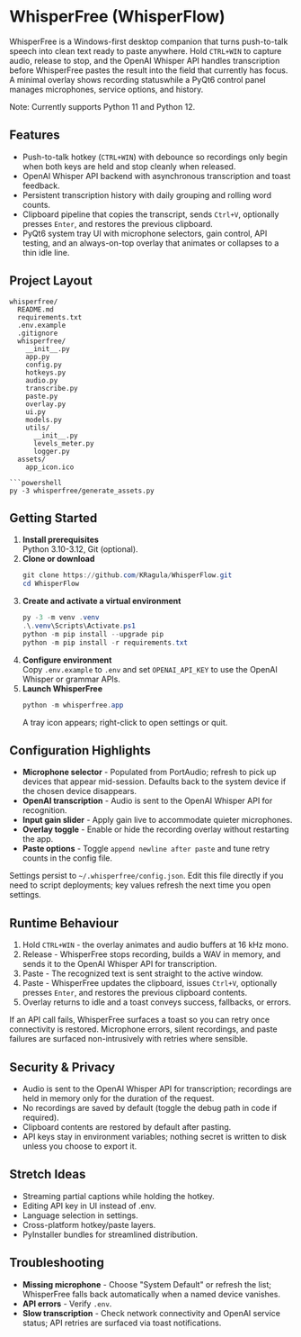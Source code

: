 # WhisperFree (WhisperFlow)

WhisperFree is a Windows-first desktop companion that turns push-to-talk speech into clean text ready to paste anywhere. Hold `CTRL+WIN` to capture audio, release to stop, and the OpenAI Whisper API handles transcription before WhisperFree pastes the result into the field that currently has focus. A minimal overlay shows recording statuswhile a PyQt6 control panel manages microphones, service options, and history.

Note: Currently supports Python 11 and Python 12. 

## Features
- Push-to-talk hotkey (`CTRL+WIN`) with debounce so recordings only begin when both keys are held and stop cleanly when released.
- OpenAI Whisper API backend with asynchronous transcription and toast feedback.
- Persistent transcription history with daily grouping and rolling word counts.
- Clipboard pipeline that copies the transcript, sends `Ctrl+V`, optionally presses `Enter`, and restores the previous clipboard.
- PyQt6 system tray UI with microphone selectors, gain control, API testing, and an always-on-top overlay that animates or collapses to a thin idle line.


## Project Layout
```
whisperfree/
  README.md
  requirements.txt
  .env.example
  .gitignore
  whisperfree/
    __init__.py
    app.py
    config.py
    hotkeys.py
    audio.py
    transcribe.py
    paste.py
    overlay.py
    ui.py
    models.py
    utils/
      __init__.py
      levels_meter.py
      logger.py
  assets/
    app_icon.ico

```powershell
py -3 whisperfree/generate_assets.py
```

## Getting Started
1. **Install prerequisites**  
   Python 3.10-3.12, Git (optional). 
2. **Clone or download**
   ```powershell
   git clone https://github.com/KRagula/WhisperFlow.git
   cd WhisperFlow
   ```
3. **Create and activate a virtual environment**
   ```powershell
   py -3 -m venv .venv
   .\.venv\Scripts\Activate.ps1
   python -m pip install --upgrade pip
   python -m pip install -r requirements.txt
   ```
4. **Configure environment**  
   Copy `.env.example` to `.env` and set `OPENAI_API_KEY` to use the OpenAI Whisper or grammar APIs.
5. **Launch WhisperFree**
   ```powershell
   python -m whisperfree.app
   ```
   A tray icon appears; right-click to open settings or quit.

## Configuration Highlights
- **Microphone selector** - Populated from PortAudio; refresh to pick up devices that appear mid-session. Defaults back to the system device if the chosen device disappears.
- **OpenAI transcription** - Audio is sent to the OpenAI Whisper API for recognition.
- **Input gain slider** - Apply gain live to accommodate quieter microphones.
- **Overlay toggle** - Enable or hide the recording overlay without restarting the app.
- **Paste options** - Toggle `append newline after paste` and tune retry counts in the config file.

Settings persist to `~/.whisperfree/config.json`. Edit this file directly if you need to script deployments; key values refresh the next time you open settings.

## Runtime Behaviour
1. Hold `CTRL+WIN` - the overlay animates and audio buffers at 16 kHz mono.
2. Release - WhisperFree stops recording, builds a WAV in memory, and sends it to the OpenAI Whisper API for transcription.
3. Paste - The recognized text is sent straight to the active window.
4. Paste - WhisperFree updates the clipboard, issues `Ctrl+V`, optionally presses `Enter`, and restores the previous clipboard contents.
5. Overlay returns to idle and a toast conveys success, fallbacks, or errors.

If an API call fails, WhisperFree surfaces a toast so you can retry once connectivity is restored. Microphone errors, silent recordings, and paste failures are surfaced non-intrusively with retries where sensible.

## Security & Privacy
- Audio is sent to the OpenAI Whisper API for transcription; recordings are held in memory only for the duration of the request.
- No recordings are saved by default (toggle the debug path in code if required).
- Clipboard contents are restored by default after pasting.
- API keys stay in environment variables; nothing secret is written to disk unless you choose to export it.

## Stretch Ideas
- Streaming partial captions while holding the hotkey.
- Editing API key in UI instead of .env.
- Language selection in settings.
- Cross-platform hotkey/paste layers.
- PyInstaller bundles for streamlined distribution.

## Troubleshooting
- **Missing microphone** - Choose "System Default" or refresh the list; WhisperFree falls back automatically when a named device vanishes.
- **API errors** - Verify `.env`.
- **Slow transcription** - Check network connectivity and OpenAI service status; API retries are surfaced via toast notifications.
